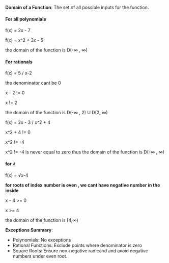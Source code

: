 
**Domain of a Function**: The set of all possible inputs for the function.

#### **For all polynomials** 

f(x) = 2x - 7

f(x) = x^2 + 3x - 5

the domain of the function is D(-∞ , ∞)



#### **For rationals**

f(x) = 5 / x-2 

the denominator cant be 0

x - 2 != 0

x != 2

the domain of the function is D(-∞ , 2) U D(2, ∞)

f(x) = 2x - 3 / x^2 + 4

x^2 + 4 != 0

x^2 != -4

x^2 != -4 is never equal to zero thus the domain of the function is  D(-∞ , ∞)


#### **for √**


f(x) = √x-4

**for roots of index number is even , we cant have  negative number in the inside**

x - 4 >= 0

x >= 4

the domain of the function is \[4,∞)



**Exceptions Summary**:

- Polynomials: No exceptions
- Rational Functions: Exclude points where denominator is zero
- Square Roots: Ensure non-negative radicand and avoid negative numbers under even root.